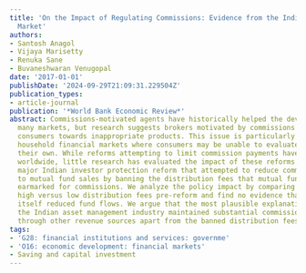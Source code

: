 ```yaml
---
title: 'On the Impact of Regulating Commissions: Evidence from the Indian Mutual Funds
  Market'
authors:
- Santosh Anagol
- Vijaya Marisetty
- Renuka Sane
- Buvaneshwaran Venugopal
date: '2017-01-01'
publishDate: '2024-09-29T21:09:31.229504Z'
publication_types:
- article-journal
publication: '*World Bank Economic Review*'
abstract: Commissions-motivated agents have historically helped the development of
  many markets, but research suggests brokers motivated by commissions sometimes steer
  consumers towards inappropriate products. This issue is particularly important in
  household financial markets where consumers may be unable to evaluate products on
  their own. While reforms attempting to limit commission payments have been undertaken
  worldwide, little research has evaluated the impact of these reforms. We study a
  major Indian investor protection reform that attempted to reduce commissions tied
  to mutual fund sales by banning the distribution fees that mutual funds had previously
  earmarked for commissions. We analyze the policy impact by comparing funds charging
  high versus low distribution fees pre-reform and find no evidence that the reform
  itself reduced fund flows. We argue that the most plausible explanation is that
  the Indian asset management industry maintained substantial commissions to brokers
  through other revenue sources apart from the banned distribution fees.
tags:
- 'G28: financial institutions and services: governme'
- 'O16: economic development: financial markets'
- Saving and capital investment
---
```

